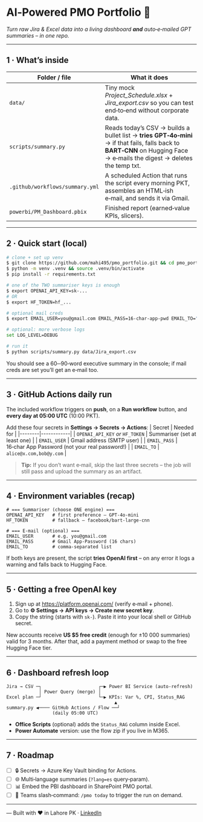 # AI‑Powered PMO Portfolio 🚀

*Turn raw Jira & Excel data into a living dashboard **and** auto‑e‑mailed GPT summaries – in one repo.*

---

## 1 · What’s inside

| Folder / file | What it does |
|---------------|-------------|
| `data/` | Tiny mock *Project_Schedule.xlsx* + *Jira_export.csv* so you can test end‑to‑end without corporate data. |
| `scripts/summary.py` | Reads today’s CSV → builds a bullet list → **tries GPT‑4o‑mini** → if that fails, falls back to **BART‑CNN** on Hugging Face → e‑mails the digest → deletes the temp txt. |
| `.github/workflows/summary.yml` | A scheduled Action that runs the script every morning PKT, assembles an HTML‑ish e‑mail, and sends it via Gmail. |
| `powerbi/PM_Dashboard.pbix` | Finished report (earned‑value KPIs, slicers). |

---

## 2 · Quick start (local)
```bash
# clone + set up venv
$ git clone https://github.com/mahi495/pmo_portfolio.git && cd pmo_portfolio
$ python -m venv .venv && source .venv/bin/activate
$ pip install -r requirements.txt

# one of the TWO summariser keys is enough
$ export OPENAI_API_KEY=sk‑...
# OR
$ export HF_TOKEN=hf_...

# optional mail creds
$ export EMAIL_USER=you@gmail.com EMAIL_PASS=16‑char‑app‑pwd EMAIL_TO="team@example.com"

# optional: more verbose logs
set LOG_LEVEL=DEBUG

# run it
$ python scripts/summary.py data/Jira_export.csv
```
You should see a 60‑‑90‑word executive summary in the console; if mail creds are set you’ll get an e‑mail too.

---

## 3 · GitHub Actions daily run
The included workflow triggers on **push**, on a **Run workflow** button, and **every day at 05:00 UTC** (10:00 PKT).

Add these four secrets in **Settings → Secrets → Actions**:
| Secret | Needed for |
|--------|------------|
| `OPENAI_API_KEY` *or* `HF_TOKEN` | Summariser (set at least one) |
| `EMAIL_USER` | Gmail address (SMTP user) |
| `EMAIL_PASS` | 16‑char App Password (not your real password!) |
| `EMAIL_TO` | `alice@x.com,bob@y.com` |

> **Tip:** If you don’t want e‑mail, skip the last three secrets – the job will still pass and upload the summary as an artifact.

---

## 4 · Environment variables (recap)
```text
# === Summariser (choose ONE engine) ===
OPENAI_API_KEY   # first preference – GPT‑4o‑mini
HF_TOKEN         # fallback – facebook/bart‑large‑cnn

# === E‑mail (optional) ===
EMAIL_USER       # e.g. you@gmail.com
EMAIL_PASS       # Gmail App‑Password (16 chars)
EMAIL_TO         # comma‑separated list
```
If both keys are present, the script **tries OpenAI first** – on any error it logs a warning and falls back to Hugging Face.

---

## 5 · Getting a free OpenAI key
1. Sign up at <https://platform.openai.com/> (verify e‑mail + phone).  
2. Go to **⚙️ Settings → API keys → Create new secret key**.  
3. Copy the string (starts with `sk‑`). Paste it into your local shell or GitHub secret.

New accounts receive **US $5 free credit** (enough for ±10 000 summaries) valid for 3 months. After that, add a payment method or swap to the free Hugging Face tier.

---

## 6 · Dashboard refresh loop
```
Jira → CSV ─┐                     ┌─▶ Power BI Service (auto‑refresh)
            │ Power Query (merge) │
Excel plan ─┘                     └─▶ KPIs: Var %, CPI, Status_RAG
                                        ▲
summary.py ◀──── GitHub Actions / Flow ──┘
                 (daily 05:00 UTC)
```
* **Office Scripts** (optional) adds the `Status_RAG` column inside Excel.  
* **Power Automate** version: use the flow zip if you live in M365.

---

## 7 · Roadmap
- [ ] 🔒 Secrets → Azure Key Vault binding for Actions.
- [ ] 🌐 Multi‑language summaries (`?lang=es` query‑param).
- [ ] 📊 Embed the PBI dashboard in SharePoint PMO portal.
- [ ] 🤖 Teams slash‑command: `/pmo today` to trigger the run on demand.

---

— Built with ❤️ in Lahore PK · [LinkedIn](https://www.linkedin.com/in/hafizamahamejaz/)
